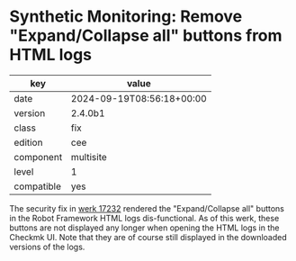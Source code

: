[//]: # (werk v2)
# Synthetic Monitoring: Remove "Expand/Collapse all" buttons from HTML logs

key        | value
---------- | ---
date       | 2024-09-19T08:56:18+00:00
version    | 2.4.0b1
class      | fix
edition    | cee
component  | multisite
level      | 1
compatible | yes

The security fix in [werk 17232](https://checkmk.com/werk/17232) rendered the "Expand/Collapse all"
buttons in the Robot Framework HTML logs dis-functional. As of this werk, these buttons are not
displayed any longer when opening the HTML logs in the Checkmk UI. Note that they are of course
still displayed in the downloaded versions of the logs.
